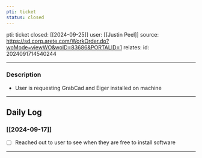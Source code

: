 ```yaml
---
pti: ticket
status: closed
---
```

pti: ticket 
closed: [[2024-09-25]]
user: [[Justin Peel]]
source: https://sd.corp.arete.com/WorkOrder.do?woMode=viewWO&woID=83686&PORTALID=1
relates: 
id: 2024091714540244

---
### Description
- User is requesting GrabCad and Eiger installed on machine
---
## Daily Log
### [[2024-09-17]]
- [ ] Reached out to user to see when they are free to install software
---





